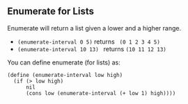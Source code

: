 ## Enumerate for Lists

Enumerate will return a list given a lower and a higher range.

  * `(enumerate-interval 0 5)` returns ` (0 1 2 3 4 5)`
  * `(enumerate-interval 10 13) ` returns `(10 11 12 13) `

You can define enumerate (for lists) as:

    
    
    (define (enumerate-interval low high)
      (if (> low high)
          nil
          (cons low (enumerate-interval (+ low 1) high))))
    

